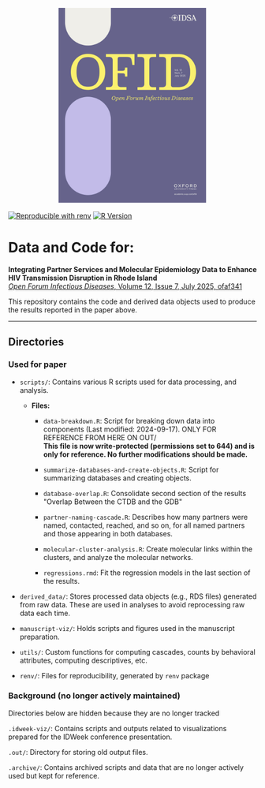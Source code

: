 

<p align="center">
  <a href="https://academic.oup.com/ofid/article/12/7/ofaf341/8160580">
    <img src="manuscript-viz/ofid-cover.png" alt="OFID Cover" width="300"/>
  </a>
</p>


[![Reproducible with renv](https://img.shields.io/badge/Reproducibility-renv-blue)](https://rstudio.github.io/renv/)
[![R Version](https://img.shields.io/badge/R-4.4.0-blue.svg)](https://cran.r-project.org/)

# Data and Code for:  
**Integrating Partner Services and Molecular Epidemiology Data to Enhance HIV Transmission Disruption in Rhode Island**  
[*Open Forum Infectious Diseases*, Volume 12, Issue 7, July 2025, ofaf341](https://academic.oup.com/ofid/article/12/7/ofaf341/8160580)

This repository contains the code and derived data objects used to produce the results reported in the paper above. 

---
## Directories
### Used for paper

- `scripts/`: Contains various R scripts used for data processing, and analysis.

  - **Files:**
      - `data-breakdown.R`: Script for breaking down data into components (Last modified: 2024-09-17). ONLY FOR REFERENCE FROM HERE ON OUT/  
      **This file is now write-protected (permissions set to 644) and is only for reference. No further modifications should be made.**  

      - `summarize-databases-and-create-objects.R`: Script for summarizing databases and creating objects.

      - `database-overlap.R`: Consolidate second section of the results "Overlap Between the CTDB and the GDB"

      - `partner-naming-cascade.R`: Describes how many partners were named, contacted, reached, and so on, for all named partners and those appearing in both databases. 

      - `molecular-cluster-analysis.R`: Create molecular links within the clusters, and analyze the molecular networks. 

      - `regressions.rmd`: Fit the regression models in the last section of the results.

- `derived_data/`: Stores processed data objects (e.g., RDS files) generated from raw data. These are used in analyses to avoid reprocessing raw data each time.

- `manuscript-viz/`: Holds scripts and figures used in the manuscript preparation.

- `utils/`: Custom functions for computing cascades, counts by behavioral attributes, computing descriptives, etc. 

- `renv/`: Files for reproducibility, generated by `renv` package


### Background (no longer actively maintained)

Directories below are hidden because they are no longer tracked

`.idweek-viz/`: Contains scripts and outputs related to visualizations prepared for the IDWeek conference presentation.

`.out/`: Directory for storing old output files.

`.archive/`: Contains archived scripts and data that are no longer actively used but kept for reference.

